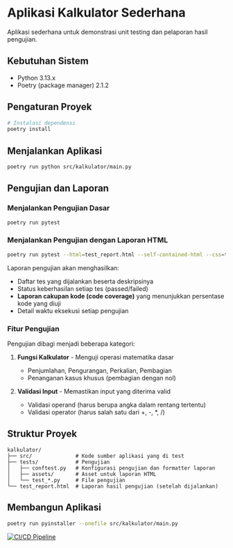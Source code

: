 # Aplikasi Kalkulator Sederhana

Aplikasi sederhana untuk demonstrasi unit testing dan pelaporan hasil pengujian.

## Kebutuhan Sistem

- Python 3.13.x
- Poetry (package manager) 2.1.2

## Pengaturan Proyek

```bash
# Instalasi dependensi
poetry install
```

## Menjalankan Aplikasi

```bash
poetry run python src/kalkulator/main.py
```

## Pengujian dan Laporan

### Menjalankan Pengujian Dasar

```bash
poetry run pytest
```

### Menjalankan Pengujian dengan Laporan HTML

```bash
poetry run pytest --html=test_report.html --self-contained-html --css=tests/assets/style.css --cov=src
```

Laporan pengujian akan menghasilkan:
- Daftar tes yang dijalankan beserta deskripsinya
- Status keberhasilan setiap tes (passed/failed)
- **Laporan cakupan kode (code coverage)** yang menunjukkan persentase kode yang diuji
- Detail waktu eksekusi setiap pengujian

### Fitur Pengujian

Pengujian dibagi menjadi beberapa kategori:
1. **Fungsi Kalkulator** - Menguji operasi matematika dasar
   - Penjumlahan, Pengurangan, Perkalian, Pembagian
   - Penanganan kasus khusus (pembagian dengan nol)

2. **Validasi Input** - Memastikan input yang diterima valid
   - Validasi operand (harus berupa angka dalam rentang tertentu)
   - Validasi operator (harus salah satu dari +, -, *, /)

## Struktur Proyek

```
kalkulator/
├── src/              # Kode sumber aplikasi yang di test
├── tests/            # Pengujian
│   ├── conftest.py   # Konfigurasi pengujian dan formatter laporan
│   ├── assets/       # Asset untuk laporan HTML
│   └── test_*.py     # File pengujian
└── test_report.html  # Laporan hasil pengujian (setelah dijalankan)
```

## Membangun Aplikasi

```bash
poetry run pyinstaller --onefile src/kalkulator/main.py
```

[![CI/CD Pipeline](https://github.com/username/kalkulator/actions/workflows/ci-cd.yml/badge.svg)](https://github.com/username/kalkulator/actions/workflows/ci-cd.yml)